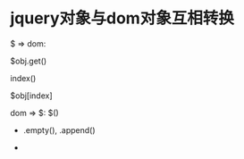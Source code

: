

# jquery对象与dom对象互相转换

$ => dom: 

$obj.get()

index()

$obj[index]

dom => $: $() 

- .empty(), .append()

- 
